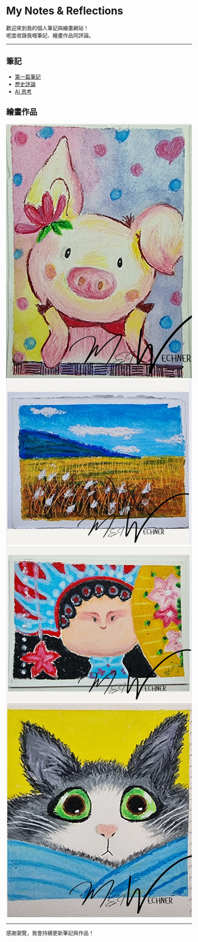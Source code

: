 # My Notes & Reflections

歡迎來到我的個人筆記與繪畫網站！  
呢度收錄我嘅筆記、繪畫作品同評論。

---

## 筆記
- [第一篇筆記](first-note.md)
- [歷史評論](history-comment.md)
- [AI 思考](ai-thoughts.md)

## 繪畫作品
![示範畫作](painting1.jpg)
![另一幅畫](painting2.jpg)
![第三幅畫](painting3.jpg)
![第四幅畫](painting4.jpg)


---

感謝瀏覽，我會持續更新筆記與作品！
